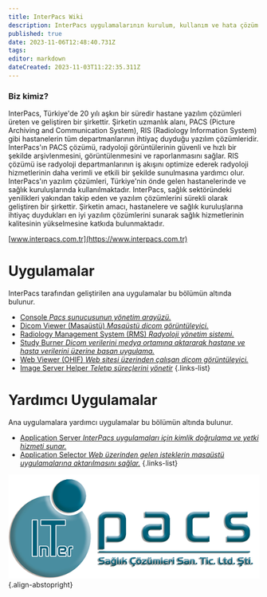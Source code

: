 ```yaml
---
title: InterPacs Wiki
description: InterPacs uygulamalarının kurulum, kullanım ve hata çözüm kılavuzları
published: true
date: 2023-11-06T12:48:40.731Z
tags: 
editor: markdown
dateCreated: 2023-11-03T11:22:35.311Z
---
```


### Biz kimiz?
InterPacs, Türkiye'de 20 yılı aşkın bir süredir hastane yazılım çözümleri üreten ve geliştiren bir şirkettir. Şirketin uzmanlık alanı, PACS (Picture Archiving and Communication System), RIS (Radiology Information System) gibi hastanelerin tüm departmanlarının ihtiyaç duyduğu yazılım çözümleridir.
InterPacs'ın PACS çözümü, radyoloji görüntülerinin güvenli ve hızlı bir şekilde arşivlenmesini, görüntülenmesini ve raporlanmasını sağlar. RIS çözümü ise radyoloji departmanlarının iş akışını optimize ederek radyoloji hizmetlerinin daha verimli ve etkili bir şekilde sunulmasına yardımcı olur. 
InterPacs'ın yazılım çözümleri, Türkiye'nin önde gelen hastanelerinde ve sağlık kuruluşlarında kullanılmaktadır. InterPacs, sağlık sektöründeki yenilikleri yakından takip eden ve yazılım çözümlerini sürekli olarak geliştiren bir şirkettir. Şirketin amacı, hastanelere ve sağlık kuruluşlarına ihtiyaç duydukları en iyi yazılım çözümlerini sunarak sağlık hizmetlerinin kalitesinin yükselmesine katkıda bulunmaktadır.

[www.interpacs.com.tr](https://www.interpacs.com.tr)

# Uygulamalar

InterPacs tarafından geliştirilen ana uygulamalar bu bölümün altında bulunur.

- [Console *Pacs sunucusunun yönetim arayüzü.*](/Uygulamalar/Console)
- [Dicom Viewer (Masaüstü) *Masaüstü dicom görüntüleyici.*](/Uygulamalar/DicomViewer)
- [Radiology Management System (RMS) *Radyoloji yönetim sistemi.*](/Uygulamalar/RMS)
- [Study Burner *Dicom verilerini medya ortamına aktararak hastane ve hasta verilerini üzerine basan uygulama.*](/applications/studyburner)
- [Web Viewer (OHIF) *Web sitesi üzerinden çalışan dicom görüntüleyici.*](/Uygulamalar/WebViewerOHIF)
- [Image Server Helper *Teletıp süreçlerini yönetir*](/Uygulamalar/ImageServerHelper)
{.links-list}

# Yardımcı Uygulamalar

Ana uygulamalara yardımcı uygulamalar bu bölümün altında bulunur.

- [Application Server *InterPacs uygulamaları için kimlik doğrulama ve yetki hizmeti sunar.*](/Yardımcı-Uygulamalar/AppServer)
- [Application Selector *Web üzerinden gelen isteklerin masaüstü uygulamalarına aktarılmasını sağlar.*](/Yardımcı-Uygulamalar/AppSelector)
{.links-list}

![](/logo600x250.png){.align-abstopright}